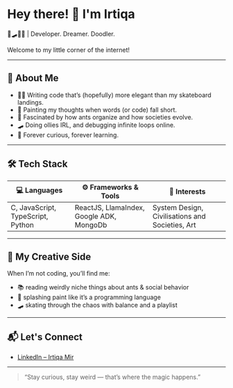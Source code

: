 # Hey there! 👋 I'm Irtiqa

🎨🛹🧠🐜 | Developer. Dreamer. Doodler. 

Welcome to my little corner of the internet!

---

## 💫 About Me

- 🧑‍💻 Writing code that’s (hopefully) more elegant than my skateboard landings.
- 🎨 Painting my thoughts when words (or code) fall short.
- 📖 Fascinated by how ants organize and how societies evolve.
- 🛹 Doing ollies IRL, and debugging infinite loops online.
- 🧠 Forever curious, forever learning.

---

## 🛠 Tech Stack

| 💻 Languages | ⚙️ Frameworks & Tools | 🎯 Interests |
|-------------|------------------------|--------------|
| C, JavaScript, TypeScript, Python | ReactJS, LlamaIndex, Google ADK, MongoDb | System Design, Civilisations and Societies, Art |

---

<!-- ## 🔥 GitHub Stats

![GitHub Streak](https://github-readme-streak-stats.herokuapp.com/?user=mirirtiqa&theme=tokyonight)
![Irtiqa's GitHub Stats](https://github-readme-stats.vercel.app/api?username=mirirtiqa&show_icons=true&theme=tokyonight)

---
--->
## 🎨 My Creative Side

When I’m not coding, you’ll find me:
- 📚 reading weirdly niche things about ants & social behavior  
- 🎨 splashing paint like it’s a programming language  
- 🛹 skating through the chaos with balance and a playlist  

---

## 📬 Let's Connect

- [LinkedIn – Irtiqa Mir](https://in.linkedin.com/in/irtiqa-mir)


---

> “Stay curious, stay weird — that’s where the magic happens.”



